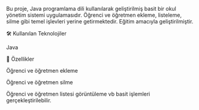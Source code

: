 Bu proje, Java programlama dili kullanılarak geliştirilmiş basit bir okul yönetim sistemi uygulamasıdır. Öğrenci ve öğretmen ekleme, listeleme, silme gibi temel işlevleri yerine getirmektedir. Eğitim amacıyla geliştirilmiştir.

🛠️ Kullanılan Teknolojiler

Java

🚀 Özellikler

Öğrenci ve öğretmen ekleme

Öğrenci ve öğretmen silme

Öğrenci ve öğretmen listesi görüntüleme vb basit işlemleri gerçekleştirilebilir.
